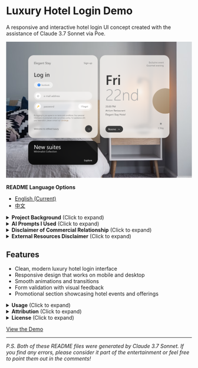 # Luxury Hotel Login Demo

A responsive and interactive hotel login UI concept created with the assistance of Claude 3.7 Sonnet via Poe.

![DEMO](images/demo.png)

**README Language Options**
- [English (Current)](README.md)
- [中文](README.zh-CN.md)

<details>
<summary><strong>Project Background</strong> (Click to expand)</summary>

This demo was created using simple prompts along with reference images from pxdx.studio. Through less than 10 conversation rounds with Claude 3.7 Sonnet (in fact, the basic implementation was achieved in just 3 rounds, which was incredibly efficient), I was able to create this design. The interactive animations were implemented in about 2 rounds, with the remaining time spent on fine-tuning details like fonts, copy text, and color adjustments.

While this is just a demo with several limitations that might prevent it from being used in any actual project, for someone like me with no prior AI frontend programming experience, building such an impressive webpage in under 10 minutes was an incomparable delight.
</details>

<details>
<summary><strong>AI Prompts I Used</strong> (Click to expand)</summary>

> 1. "Completely analyze this interface's functionality and interaction logic, then implement a similar interface with interactive features and a simple data backend, with a frosted glass design style."

> 2. "Can you mimic this part of the design style as much as possible? You can first analyze its layout and design style."

These simple prompts, combined with reference images, were all that was needed to generate the functional code.
</details>

<details>
<summary><strong>Disclaimer of Commercial Relationship</strong> (Click to expand)</summary>

I am a paid user of Poe and have no commercial partnership, affiliation, or financial relationship with Anthropic (creators of Claude) or Poe. This demo was created for personal educational purposes only. Any mention of Claude 3.7 Sonnet or Poe is purely for attribution of the tools used in creation.
</details>

<details>
<summary><strong>External Resources Disclaimer</strong> (Click to expand)</summary>

This demo includes references to external resources through its Content Security Policy (CSP). The original code was generated using Claude 3.7 Sonnet on the Poe platform, which automatically adds these CSP permissions to allow various external libraries and resources to function if needed.

### Important Notes:

1. **Background Image**: The demo uses a background image from Unsplash (`https://images.unsplash.com/photo-1522771739844-6a9f6d5f14af`). This is the only external resource actively loaded in the implementation.

2. **Content Security Policy**: The HTML code contains a comprehensive CSP that includes permissions for various external resources like Bootstrap (via maxcdn.bootstrapcdn.com), jQuery, and other libraries. This CSP was automatically generated by the Poe platform and does not necessarily reflect which resources are actually being loaded by the page.

3. **Actual Resource Usage**: While the CSP permits access to many external resources, the page itself may not actually load all these resources. You would need to examine the specific `<script>` and `<link>` tags in the HTML to determine which external resources are actually being used.

4. **Unicode Icons**: Some Unicode characters are used as icons (such as 🔑), which are part of standard character sets and don't require external resources.

5. **No Data Collection**: This demo does not collect, store, or transmit any user data. The login functionality is simulated and no actual authentication occurs.
</details>

## Features

- Clean, modern luxury hotel login interface
- Responsive design that works on mobile and desktop
- Smooth animations and transitions
- Form validation with visual feedback
- Promotional section showcasing hotel events and offerings

<details>
<summary><strong>Usage</strong> (Click to expand)</summary>

This is a demonstration project only. Feel free to use it as inspiration for your own projects, but please note the attribution requirements below.
</details>

<details>
<summary><strong>Attribution</strong> (Click to expand)</summary>

- UI concept and implementation created with Claude 3.7 Sonnet
- Background image from Unsplash
- Design inspiration from pxdx.studio
- This demo's design references a concept by pxdx.studio: https://www.instagram.com/p/C7j8A5Et67s/?utm_source=ig_web_copy_link
- ![Reference Image](images/reference-image.png)
- While attribution is not strictly required, I would greatly appreciate if you credit @lepadphone when using or referencing this work
</details>

<details>
<summary><strong>License</strong> (Click to expand)</summary>

This project is available for educational and personal use only. **Commercial use is strictly prohibited**. Any derivative works must maintain this non-commercial restriction.
</details>

[View the Demo](luxury-hotel-login-demo-claude-3.7-sonnet.html)

---

*P.S. Both of these README files were generated by Claude 3.7 Sonnet. If you find any errors, please consider it part of the entertainment or feel free to point them out in the comments!*
